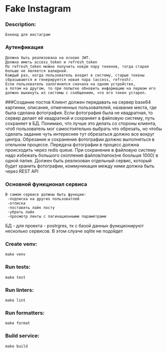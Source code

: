 # Fake Instagram

### Description:
    Бэкенд для инстаграм
    
### Аутенфикация
    
    Должна быть реализована на основе JWT.
    Должна иметь access_token и refresh_token
    По refresh_token можно получить новую пару токенов, тогда старая
    больше не является валидной.
    Каждый раз, когда пользователь входит в систему, старые токены
    сбрасываются и генерируется новая пара (access, refresh).
    Если пользователь залогинился сначала на одном устройстве, 
    а потом на другом, то при попытке обновить информацию на первом его
    должно выкинуть из системы с сообщением, что его токен устарел.
    
    
###Создание постов
    Клиент должен передавать на сервер base64 картинки, описание,
    отмеченных пользователей, название места, где была сделана
    фотография. Если фотография была не квадратная, то сервер делает
    её квадратной и сохраняет в файловую систему, путь сохраняет в БД.
    Понимаю, что лучше это делать со стороны клиента, чтоб пользователь
    мог самостоятельно выбрать что обрезать, но чтобы сделать задание чуть
    интереснее тут обрезаться должно все вокруг центра.
    Обрезание и сохранение фотографии должно выполняться в отельном
    процессе. Передача фотографии в процесс должна происходить через
    redis queue.
    При сохранение в файловую систему надо избежать большого скопления
    файлов/папок(не боольше 1000) в одной папке.
    Должен быть реализован отдельный сервис, который будет хранить фотографии,
    коммуникация между ними должна быть через REST API

### Основной функционал сервиса
    В самом сервисе должны быть функции:
     -подписка на других пользоватлей
     -отписка
     -поставить лайк посту
     -убрать лайк
     -просмотр ленты с пагинационными параметрами

БД - для проекта - postrgres, тк с базой данных функционируют несколько сервисов.
    В этом слуаче sqlite не подойдет
    
    

### Create venv:
    make venv

### Run tests:
    make test

### Run linters:
    make lint

### Run formatters:
    make format

### Build service:
	make build
